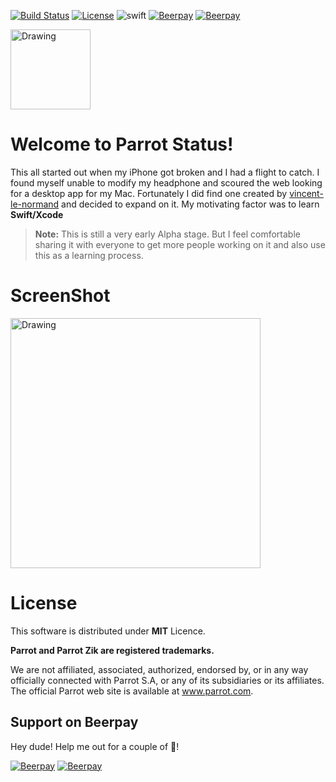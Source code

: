 
[![Build Status](https://travis-ci.org/picaso/parrot-zik-status.svg?branch=master)](https://travis-ci.org/picaso/parrot-zik-status)
[![License](https://img.shields.io/badge/licence-MIT-lightgrey.svg)](https://raw.githubusercontent.com/picaso/parrot-zik-status/master/LICENSE)
![swift](https://img.shields.io/badge/swift-2.2-orange.svg)
[![Beerpay](https://beerpay.io/picaso/parrot-zik-status/badge.svg?style=flat-square)](https://beerpay.io/picaso/parrot-zik-status)
[![Beerpay](https://beerpay.io/picaso/parrot-zik-status/make-wish.svg)](https://beerpay.io/picaso/parrot-zik-status)

<a href="http://picaso.github.io/parrot-zik-status/">
  <img src="http://picaso.github.io/parrot-zik-status/images/pzik-256.png" alt="Drawing" width="128px"/>
</a>

Welcome to Parrot Status!
===================

This all started out when my iPhone got broken and I had a flight to catch. I found myself unable to modify my headphone and scoured the web looking for a desktop app for my Mac. Fortunately I did find one created by [vincent-le-normand](https://github.com/vincent-le-normand/Parrot-Status) and decided to expand on it. My motivating factor was to learn **Swift/Xcode**


> **Note:**
> This is still a very early Alpha stage. But I feel comfortable sharing it with everyone to get more people working on it and also use this as a learning process.

ScreenShot
=============
<a href = "http://picaso.github.io/parrot-zik-status/images/screenshot.png">
  <img src="http://picaso.github.io/parrot-zik-status/images/screenshot.png" alt="Drawing" style="width: 400px;"/>
</a>

License
=======

This software is distributed under **MIT** Licence.

**Parrot and Parrot Zik are registered trademarks.**

We are not affiliated, associated, authorized, endorsed by, or in any way officially connected with Parrot S.A, or any of its subsidiaries or its affiliates. The official Parrot web site is available at www.parrot.com.

## Support on Beerpay
Hey dude! Help me out for a couple of :beers:!

[![Beerpay](https://beerpay.io/picaso/parrot-zik-status/badge.svg?style=beer-square)](https://beerpay.io/picaso/parrot-zik-status)  [![Beerpay](https://beerpay.io/picaso/parrot-zik-status/make-wish.svg?style=flat-square)](https://beerpay.io/picaso/parrot-zik-status?focus=wish)